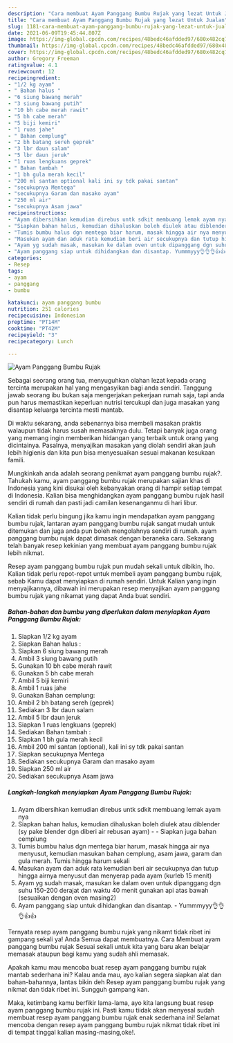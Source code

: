 ```yaml
---
description: "Cara membuat Ayam Panggang Bumbu Rujak yang lezat Untuk Jualan"
title: "Cara membuat Ayam Panggang Bumbu Rujak yang lezat Untuk Jualan"
slug: 1181-cara-membuat-ayam-panggang-bumbu-rujak-yang-lezat-untuk-jualan
date: 2021-06-09T19:45:44.807Z
image: https://img-global.cpcdn.com/recipes/48bedc46afdded97/680x482cq70/ayam-panggang-bumbu-rujak-foto-resep-utama.jpg
thumbnail: https://img-global.cpcdn.com/recipes/48bedc46afdded97/680x482cq70/ayam-panggang-bumbu-rujak-foto-resep-utama.jpg
cover: https://img-global.cpcdn.com/recipes/48bedc46afdded97/680x482cq70/ayam-panggang-bumbu-rujak-foto-resep-utama.jpg
author: Gregory Freeman
ratingvalue: 4.1
reviewcount: 12
recipeingredient:
- "1/2 kg ayam"
- " Bahan halus "
- "6 siung bawang merah"
- "3 siung bawang putih"
- "10 bh cabe merah rawit"
- "5 bh cabe merah"
- "5 biji kemiri"
- "1 ruas jahe"
- " Bahan cemplung"
- "2 bh batang sereh geprek"
- "3 lbr daun salam"
- "5 lbr daun jeruk"
- "1 ruas lengkuans geprek"
- " Bahan tambah "
- "1 bh gula merah kecil"
- "200 ml santan optional kali ini sy tdk pakai santan"
- "secukupnya Mentega"
- "secukupnya Garam dan masako ayam"
- "250 ml air"
- "secukupnya Asam jawa"
recipeinstructions:
- "Ayam dibersihkan kemudian direbus untk sdkit membuang lemak ayam nya"
- "Siapkan bahan halus, kemudian dihaluskan boleh diulek atau diblender (sy pake blender dgn diberi air rebusan ayam)  Siapkan juga bahan cemplung"
- "Tumis bumbu halus dgn mentega biar harum, masak hingga air nya menyusut, kemudian masukan bahan cemplung, asam jawa, garam dan gula merah. Tumis hingga harum sekali"
- "Masukan ayam dan aduk rata kemudian beri air secukupnya dan tutup hingga airnya menyusut dan menyerap pada ayam (kurleb 15 menit)"
- "Ayam yg sudah masak, masukan ke dalam oven untuk dipanggang dgn suhu 150-200 derajat dan waktu 40 menit gunakan api atas bawah (sesuaikan dengan oven masing2)"
- "Ayam panggang siap untuk dihidangkan dan disantap. Yummmyyy👌👌👌👍👍"
categories:
- Resep
tags:
- ayam
- panggang
- bumbu

katakunci: ayam panggang bumbu 
nutrition: 251 calories
recipecuisine: Indonesian
preptime: "PT14M"
cooktime: "PT42M"
recipeyield: "3"
recipecategory: Lunch

---
```



![Ayam Panggang Bumbu Rujak](https://img-global.cpcdn.com/recipes/48bedc46afdded97/680x482cq70/ayam-panggang-bumbu-rujak-foto-resep-utama.jpg)

Sebagai seorang orang tua, menyuguhkan olahan lezat kepada orang tercinta merupakan hal yang mengasyikan bagi anda sendiri. Tanggung jawab seorang ibu bukan saja mengerjakan pekerjaan rumah saja, tapi anda pun harus memastikan keperluan nutrisi tercukupi dan juga masakan yang disantap keluarga tercinta mesti mantab.

Di waktu  sekarang, anda sebenarnya bisa membeli masakan praktis walaupun tidak harus susah memasaknya dulu. Tetapi banyak juga orang yang memang ingin memberikan hidangan yang terbaik untuk orang yang dicintainya. Pasalnya, menyajikan masakan yang diolah sendiri akan jauh lebih higienis dan kita pun bisa menyesuaikan sesuai makanan kesukaan famili. 



Mungkinkah anda adalah seorang penikmat ayam panggang bumbu rujak?. Tahukah kamu, ayam panggang bumbu rujak merupakan sajian khas di Indonesia yang kini disukai oleh kebanyakan orang di hampir setiap tempat di Indonesia. Kalian bisa menghidangkan ayam panggang bumbu rujak hasil sendiri di rumah dan pasti jadi camilan kesenanganmu di hari libur.

Kalian tidak perlu bingung jika kamu ingin mendapatkan ayam panggang bumbu rujak, lantaran ayam panggang bumbu rujak sangat mudah untuk ditemukan dan juga anda pun boleh mengolahnya sendiri di rumah. ayam panggang bumbu rujak dapat dimasak dengan beraneka cara. Sekarang telah banyak resep kekinian yang membuat ayam panggang bumbu rujak lebih nikmat.

Resep ayam panggang bumbu rujak pun mudah sekali untuk dibikin, lho. Kalian tidak perlu repot-repot untuk membeli ayam panggang bumbu rujak, sebab Kamu dapat menyiapkan di rumah sendiri. Untuk Kalian yang ingin menyajikannya, dibawah ini merupakan resep menyajikan ayam panggang bumbu rujak yang nikamat yang dapat Anda buat sendiri.

<!--inarticleads1-->

##### Bahan-bahan dan bumbu yang diperlukan dalam menyiapkan Ayam Panggang Bumbu Rujak:

1. Siapkan 1/2 kg ayam
1. Siapkan  Bahan halus :
1. Siapkan 6 siung bawang merah
1. Ambil 3 siung bawang putih
1. Gunakan 10 bh cabe merah rawit
1. Gunakan 5 bh cabe merah
1. Ambil 5 biji kemiri
1. Ambil 1 ruas jahe
1. Gunakan  Bahan cemplung:
1. Ambil 2 bh batang sereh (geprek)
1. Sediakan 3 lbr daun salam
1. Ambil 5 lbr daun jeruk
1. Siapkan 1 ruas lengkuans (geprek)
1. Sediakan  Bahan tambah :
1. Siapkan 1 bh gula merah kecil
1. Ambil 200 ml santan (optional), kali ini sy tdk pakai santan
1. Siapkan secukupnya Mentega
1. Sediakan secukupnya Garam dan masako ayam
1. Siapkan 250 ml air
1. Sediakan secukupnya Asam jawa




<!--inarticleads2-->

##### Langkah-langkah menyiapkan Ayam Panggang Bumbu Rujak:

1. Ayam dibersihkan kemudian direbus untk sdkit membuang lemak ayam nya
1. Siapkan bahan halus, kemudian dihaluskan boleh diulek atau diblender (sy pake blender dgn diberi air rebusan ayam) -  - Siapkan juga bahan cemplung
1. Tumis bumbu halus dgn mentega biar harum, masak hingga air nya menyusut, kemudian masukan bahan cemplung, asam jawa, garam dan gula merah. Tumis hingga harum sekali
1. Masukan ayam dan aduk rata kemudian beri air secukupnya dan tutup hingga airnya menyusut dan menyerap pada ayam (kurleb 15 menit)
1. Ayam yg sudah masak, masukan ke dalam oven untuk dipanggang dgn suhu 150-200 derajat dan waktu 40 menit gunakan api atas bawah (sesuaikan dengan oven masing2)
1. Ayam panggang siap untuk dihidangkan dan disantap. - Yummmyyy👌👌👌👍👍




Ternyata resep ayam panggang bumbu rujak yang nikamt tidak ribet ini gampang sekali ya! Anda Semua dapat membuatnya. Cara Membuat ayam panggang bumbu rujak Sesuai sekali untuk kita yang baru akan belajar memasak ataupun bagi kamu yang sudah ahli memasak.

Apakah kamu mau mencoba buat resep ayam panggang bumbu rujak mantab sederhana ini? Kalau anda mau, ayo kalian segera siapkan alat dan bahan-bahannya, lantas bikin deh Resep ayam panggang bumbu rujak yang nikmat dan tidak ribet ini. Sungguh gampang kan. 

Maka, ketimbang kamu berfikir lama-lama, ayo kita langsung buat resep ayam panggang bumbu rujak ini. Pasti kamu tiidak akan menyesal sudah membuat resep ayam panggang bumbu rujak enak sederhana ini! Selamat mencoba dengan resep ayam panggang bumbu rujak nikmat tidak ribet ini di tempat tinggal kalian masing-masing,oke!.

